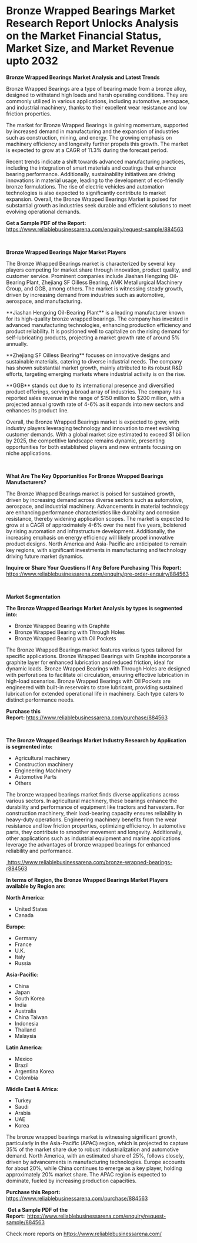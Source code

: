 <p><h1>Bronze Wrapped Bearings Market Research Report Unlocks Analysis on the Market Financial Status, Market Size, and Market Revenue upto 2032</h1></p><p><strong>Bronze Wrapped Bearings Market Analysis and Latest Trends</strong></p>
<p><p>Bronze Wrapped Bearings are a type of bearing made from a bronze alloy, designed to withstand high loads and harsh operating conditions. They are commonly utilized in various applications, including automotive, aerospace, and industrial machinery, thanks to their excellent wear resistance and low friction properties. </p><p>The market for Bronze Wrapped Bearings is gaining momentum, supported by increased demand in manufacturing and the expansion of industries such as construction, mining, and energy. The growing emphasis on machinery efficiency and longevity further propels this growth. The market is expected to grow at a CAGR of 11.3% during the forecast period.</p><p>Recent trends indicate a shift towards advanced manufacturing practices, including the integration of smart materials and coatings that enhance bearing performance. Additionally, sustainability initiatives are driving innovations in material usage, leading to the development of eco-friendly bronze formulations. The rise of electric vehicles and automation technologies is also expected to significantly contribute to market expansion. Overall, the Bronze Wrapped Bearings Market is poised for substantial growth as industries seek durable and efficient solutions to meet evolving operational demands.</p></p>
<p><strong>Get a Sample PDF of the Report:&nbsp;</strong> <a href="https://www.reliablebusinessarena.com/enquiry/request-sample/884563?utm_campaign=3186&utm_medium=2&utm_source=Github&utm_content=ia&utm_term=11042025&utm_id=bronze-wrapped-bearings">https://www.reliablebusinessarena.com/enquiry/request-sample/884563</a></p>
<p>&nbsp;</p>
<p><strong>Bronze Wrapped Bearings Major Market Players</strong></p>
<p><p>The Bronze Wrapped Bearings market is characterized by several key players competing for market share through innovation, product quality, and customer service. Prominent companies include Jiashan Hengxing Oil-Bearing Plant, Zhejiang SF Oilless Bearing, AMK Metallurgical Machinery Group, and GGB, among others. The market is witnessing steady growth, driven by increasing demand from industries such as automotive, aerospace, and manufacturing.</p><p>**Jiashan Hengxing Oil-Bearing Plant** is a leading manufacturer known for its high-quality bronze wrapped bearings. The company has invested in advanced manufacturing technologies, enhancing production efficiency and product reliability. It is positioned well to capitalize on the rising demand for self-lubricating products, projecting a market growth rate of around 5% annually.</p><p>**Zhejiang SF Oilless Bearing** focuses on innovative designs and sustainable materials, catering to diverse industrial needs. The company has shown substantial market growth, mainly attributed to its robust R&D efforts, targeting emerging markets where industrial activity is on the rise. </p><p>**GGB** stands out due to its international presence and diversified product offerings, serving a broad array of industries. The company has reported sales revenue in the range of $150 million to $200 million, with a projected annual growth rate of 4-6% as it expands into new sectors and enhances its product line.</p><p>Overall, the Bronze Wrapped Bearings market is expected to grow, with industry players leveraging technology and innovation to meet evolving customer demands. With a global market size estimated to exceed $1 billion by 2025, the competitive landscape remains dynamic, presenting opportunities for both established players and new entrants focusing on niche applications.</p></p>
<p>&nbsp;</p>
<p><strong>What Are The Key Opportunities For Bronze Wrapped Bearings Manufacturers?</strong></p>
<p><p>The Bronze Wrapped Bearings market is poised for sustained growth, driven by increasing demand across diverse sectors such as automotive, aerospace, and industrial machinery. Advancements in material technology are enhancing performance characteristics like durability and corrosion resistance, thereby widening application scopes. The market is expected to grow at a CAGR of approximately 4-6% over the next five years, bolstered by rising automation and infrastructure development. Additionally, the increasing emphasis on energy efficiency will likely propel innovative product designs. North America and Asia-Pacific are anticipated to remain key regions, with significant investments in manufacturing and technology driving future market dynamics.</p></p>
<p><strong>Inquire or Share Your Questions If Any Before Purchasing This Report:</strong> <a href="https://www.reliablebusinessarena.com/enquiry/pre-order-enquiry/884563?utm_campaign=3186&utm_medium=2&utm_source=Github&utm_content=ia&utm_term=11042025&utm_id=bronze-wrapped-bearings">https://www.reliablebusinessarena.com/enquiry/pre-order-enquiry/884563</a></p>
<p>&nbsp;</p>
<p><strong>Market Segmentation</strong></p>
<p><strong>The Bronze Wrapped Bearings Market Analysis by types is segmented into:</strong></p>
<p><ul><li>Bronze Wrapped Bearing with Graphite</li><li>Bronze Wrapped Bearing with Through Holes</li><li>Bronze Wrapped Bearing with Oil Pockets</li></ul></p>
<p><p>The Bronze Wrapped Bearings market features various types tailored for specific applications. Bronze Wrapped Bearings with Graphite incorporate a graphite layer for enhanced lubrication and reduced friction, ideal for dynamic loads. Bronze Wrapped Bearings with Through Holes are designed with perforations to facilitate oil circulation, ensuring effective lubrication in high-load scenarios. Bronze Wrapped Bearings with Oil Pockets are engineered with built-in reservoirs to store lubricant, providing sustained lubrication for extended operational life in machinery. Each type caters to distinct performance needs.</p></p>
<p><strong>Purchase this Report:&nbsp;</strong><a href="https://www.reliablebusinessarena.com/purchase/884563?utm_campaign=3186&utm_medium=2&utm_source=Github&utm_content=ia&utm_term=11042025&utm_id=bronze-wrapped-bearings">https://www.reliablebusinessarena.com/purchase/884563</a></p>
<p>&nbsp;</p>
<p><strong>The Bronze Wrapped Bearings Market Industry Research by Application is segmented into:</strong></p>
<p><ul><li>Agricultural machinery</li><li>Construction machinery</li><li>Engineering Machinery</li><li>Automotive Parts</li><li>Others</li></ul></p>
<p><p>The bronze wrapped bearings market finds diverse applications across various sectors. In agricultural machinery, these bearings enhance the durability and performance of equipment like tractors and harvesters. For construction machinery, their load-bearing capacity ensures reliability in heavy-duty operations. Engineering machinery benefits from the wear resistance and low friction properties, optimizing efficiency. In automotive parts, they contribute to smoother movement and longevity. Additionally, other applications such as industrial equipment and marine applications leverage the advantages of bronze wrapped bearings for enhanced reliability and performance.</p></p>
<p><a href="https://www.reliablebusinessarena.com/bronze-wrapped-bearings-r884563?utm_campaign=3186&utm_medium=2&utm_source=Github&utm_content=ia&utm_term=11042025&utm_id=bronze-wrapped-bearings">&nbsp;https://www.reliablebusinessarena.com/bronze-wrapped-bearings-r884563</a></p>
<p><strong>In terms of Region, the Bronze Wrapped Bearings Market Players available by Region are:</strong></p>
<p>
    <p> <strong> North America: </strong>
        <ul>
            <li>United States</li>
            <li>Canada</li>
        </ul>
        </p> 
    <p> <strong> Europe: </strong>
        <ul>
            <li>Germany</li>
            <li>France</li>
            <li>U.K.</li>
            <li>Italy</li>
            <li>Russia</li>
        </ul>
        </p> 
    <p> <strong> Asia-Pacific: </strong>
        <ul>
            <li>China</li>
            <li>Japan</li>
            <li>South Korea</li>
            <li>India</li>
            <li>Australia</li>
            <li>China Taiwan</li>
            <li>Indonesia</li>
            <li>Thailand</li>
            <li>Malaysia</li>
        </ul>
        </p> 
    <p> <strong> Latin America: </strong>
        <ul>
            <li>Mexico</li>
            <li>Brazil</li>
            <li>Argentina Korea</li>
            <li>Colombia</li>
        </ul>
        </p> 
    <p> <strong> Middle East & Africa: </strong>
        <ul>
            <li>Turkey</li>
            <li>Saudi</li>
            <li>Arabia</li>
            <li>UAE</li>
            <li>Korea</li>
        </ul>
    </p>
    </p>
<p><p>The bronze wrapped bearings market is witnessing significant growth, particularly in the Asia-Pacific (APAC) region, which is projected to capture 35% of the market share due to robust industrialization and automotive demand. North America, with an estimated share of 25%, follows closely, driven by advancements in manufacturing technologies. Europe accounts for about 20%, while China continues to emerge as a key player, holding approximately 20% market share. The APAC region is expected to dominate, fueled by increasing production capacities.</p></p>
<p><strong>Purchase this Report: </strong><a href="https://www.reliablebusinessarena.com/purchase/884563?utm_campaign=3186&utm_medium=2&utm_source=Github&utm_content=ia&utm_term=11042025&utm_id=bronze-wrapped-bearings">https://www.reliablebusinessarena.com/purchase/884563</a></p>
<p>&nbsp;<strong>Get a Sample PDF of the Report:&nbsp;&nbsp;</strong><a href="https://www.reliablebusinessarena.com/enquiry/request-sample/884563?utm_campaign=3186&utm_medium=2&utm_source=Github&utm_content=ia&utm_term=11042025&utm_id=bronze-wrapped-bearings">https://www.reliablebusinessarena.com/enquiry/request-sample/884563</a></p>
<p><strong></strong></p>
<p>Check more reports on <a href="https://www.reliablebusinessarena.com/?utm_campaign=3186&utm_medium=2&utm_source=Github&utm_content=ia&utm_term=11042025&utm_id=bronze-wrapped-bearings">https://www.reliablebusinessarena.com/</a></p>